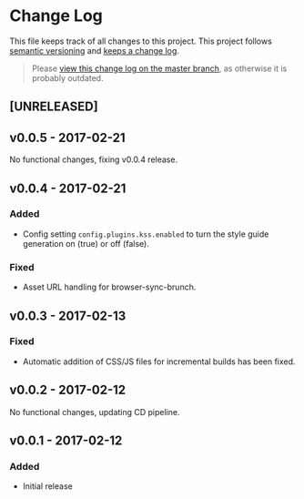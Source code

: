 # Change Log

This file keeps track of all changes to this project. This project follows [semantic versioning](http://semver.org/) and [keeps a change log](http://keepachangelog.com/).

> Please [view this change log on the master branch](https://github.com/FaKeller/kss-brunch/blob/master/CHANGELOG.md), as otherwise it is probably outdated.


## [UNRELEASED]


## v0.0.5 - 2017-02-21

No functional changes, fixing v0.0.4 release.


## v0.0.4 - 2017-02-21

### Added
- Config setting `config.plugins.kss.enabled` to turn the style guide generation on (true) or off (false).

### Fixed
- Asset URL handling for browser-sync-brunch. 


## v0.0.3 - 2017-02-13

### Fixed
- Automatic addition of CSS/JS files for incremental builds has been fixed. 


## v0.0.2 - 2017-02-12

No functional changes, updating CD pipeline.


## v0.0.1 - 2017-02-12

### Added
- Initial release
